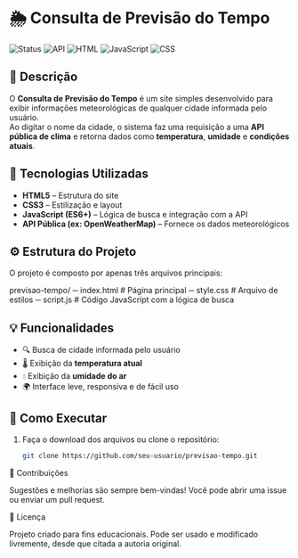 # 🌦️ Consulta de Previsão do Tempo

![Status](https://img.shields.io/badge/status-concluído-brightgreen)
![API](https://img.shields.io/badge/dados-API%20Pública-orange)
![HTML](https://img.shields.io/badge/linguagem-HTML-blue)
![JavaScript](https://img.shields.io/badge/linguagem-JavaScript-yellow)
![CSS](https://img.shields.io/badge/estilo-CSS-blueviolet)

## 📝 Descrição
O **Consulta de Previsão do Tempo** é um site simples desenvolvido para exibir informações meteorológicas de qualquer cidade informada pelo usuário.  
Ao digitar o nome da cidade, o sistema faz uma requisição a uma **API pública de clima** e retorna dados como **temperatura**, **umidade** e **condições atuais**.

## 🚀 Tecnologias Utilizadas
- **HTML5** – Estrutura do site  
- **CSS3** – Estilização e layout  
- **JavaScript (ES6+)** – Lógica de busca e integração com a API  
- **API Pública (ex: OpenWeatherMap)** – Fornece os dados meteorológicos  

## ⚙️ Estrutura do Projeto
O projeto é composto por apenas três arquivos principais:

previsao-tempo/
─ index.html # Página principal
─ style.css # Arquivo de estilos
─ script.js # Código JavaScript com a lógica de busca


## 💡 Funcionalidades
- 🔍 Busca de cidade informada pelo usuário  
- 🌡️ Exibição da **temperatura atual**  
- 💧 Exibição da **umidade do ar**  
- 🌍 Interface leve, responsiva e de fácil uso  

## 🧰 Como Executar
1. Faça o download dos arquivos ou clone o repositório:
   ```bash
   git clone https://github.com/seu-usuario/previsao-tempo.git
🤝 Contribuições

Sugestões e melhorias são sempre bem-vindas!
Você pode abrir uma issue ou enviar um pull request.

🧾 Licença

Projeto criado para fins educacionais.
Pode ser usado e modificado livremente, desde que citada a autoria original.
